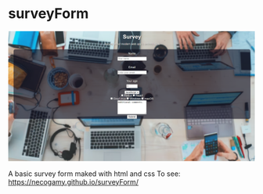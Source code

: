 # surveyForm

![screenshot](./screenshot.png)

A basic survey form maked with html and css
To see: https://necogamy.github.io/surveyForm/

